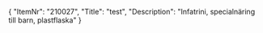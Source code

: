 {
  "ItemNr": "210027",
  "Title": "test",
  "Description": "Infatrini, specialnäring till barn, plastflaska"
}